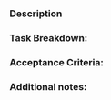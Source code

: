 ### **Description**

### **Task Breakdown:**

### **Acceptance Criteria:**

### **Additional notes:**
